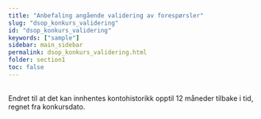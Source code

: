 ```yaml
---
title: "Anbefaling angående validering av forespørsler"
slug: "dsop_konkurs_validering"
id: "dsop_konkurs_validering"
keywords: ["sample"]
sidebar: main_sidebar
permalink: dsop_konkurs_validering.html
folder: section1
toc: false
---
```


<br  /> Endret til at det kan innhentes kontohistorikk opptil 12 måneder tilbake i tid, regnet fra konkursdato. 